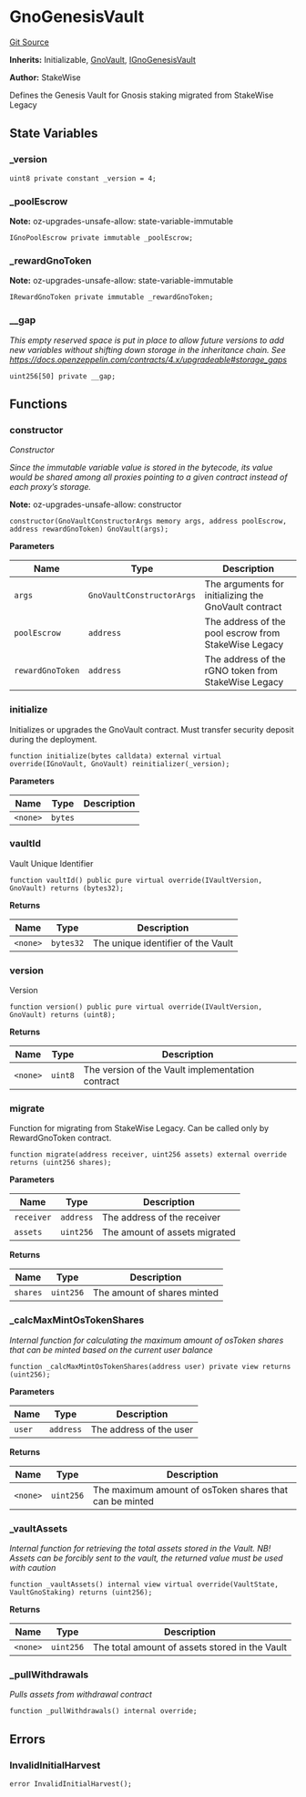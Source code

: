 # GnoGenesisVault
[Git Source](https://github.com/stakewise/v3-core/blob/c4059a64871829ca60ea58f054baf8eb13d3572a/contracts/vaults/gnosis/GnoGenesisVault.sol)

**Inherits:**
Initializable, [GnoVault](/contracts/vaults/gnosis/GnoVault.sol/contract.GnoVault.md), [IGnoGenesisVault](/contracts/interfaces/IGnoGenesisVault.sol/interface.IGnoGenesisVault.md)

**Author:**
StakeWise

Defines the Genesis Vault for Gnosis staking migrated from StakeWise Legacy


## State Variables
### _version

```solidity
uint8 private constant _version = 4;
```


### _poolEscrow
**Note:**
oz-upgrades-unsafe-allow: state-variable-immutable


```solidity
IGnoPoolEscrow private immutable _poolEscrow;
```


### _rewardGnoToken
**Note:**
oz-upgrades-unsafe-allow: state-variable-immutable


```solidity
IRewardGnoToken private immutable _rewardGnoToken;
```


### __gap
*This empty reserved space is put in place to allow future versions to add new
variables without shifting down storage in the inheritance chain.
See https://docs.openzeppelin.com/contracts/4.x/upgradeable#storage_gaps*


```solidity
uint256[50] private __gap;
```


## Functions
### constructor

*Constructor*

*Since the immutable variable value is stored in the bytecode,
its value would be shared among all proxies pointing to a given contract instead of each proxy’s storage.*

**Note:**
oz-upgrades-unsafe-allow: constructor


```solidity
constructor(GnoVaultConstructorArgs memory args, address poolEscrow, address rewardGnoToken) GnoVault(args);
```
**Parameters**

|Name|Type|Description|
|----|----|-----------|
|`args`|`GnoVaultConstructorArgs`|The arguments for initializing the GnoVault contract|
|`poolEscrow`|`address`|The address of the pool escrow from StakeWise Legacy|
|`rewardGnoToken`|`address`|The address of the rGNO token from StakeWise Legacy|


### initialize

Initializes or upgrades the GnoVault contract. Must transfer security deposit during the deployment.


```solidity
function initialize(bytes calldata) external virtual override(IGnoVault, GnoVault) reinitializer(_version);
```
**Parameters**

|Name|Type|Description|
|----|----|-----------|
|`<none>`|`bytes`||


### vaultId

Vault Unique Identifier


```solidity
function vaultId() public pure virtual override(IVaultVersion, GnoVault) returns (bytes32);
```
**Returns**

|Name|Type|Description|
|----|----|-----------|
|`<none>`|`bytes32`|The unique identifier of the Vault|


### version

Version


```solidity
function version() public pure virtual override(IVaultVersion, GnoVault) returns (uint8);
```
**Returns**

|Name|Type|Description|
|----|----|-----------|
|`<none>`|`uint8`|The version of the Vault implementation contract|


### migrate

Function for migrating from StakeWise Legacy. Can be called only by RewardGnoToken contract.


```solidity
function migrate(address receiver, uint256 assets) external override returns (uint256 shares);
```
**Parameters**

|Name|Type|Description|
|----|----|-----------|
|`receiver`|`address`|The address of the receiver|
|`assets`|`uint256`|The amount of assets migrated|

**Returns**

|Name|Type|Description|
|----|----|-----------|
|`shares`|`uint256`|The amount of shares minted|


### _calcMaxMintOsTokenShares

*Internal function for calculating the maximum amount of osToken shares that can be minted
based on the current user balance*


```solidity
function _calcMaxMintOsTokenShares(address user) private view returns (uint256);
```
**Parameters**

|Name|Type|Description|
|----|----|-----------|
|`user`|`address`|The address of the user|

**Returns**

|Name|Type|Description|
|----|----|-----------|
|`<none>`|`uint256`|The maximum amount of osToken shares that can be minted|


### _vaultAssets

*Internal function for retrieving the total assets stored in the Vault.
NB! Assets can be forcibly sent to the vault, the returned value must be used with caution*


```solidity
function _vaultAssets() internal view virtual override(VaultState, VaultGnoStaking) returns (uint256);
```
**Returns**

|Name|Type|Description|
|----|----|-----------|
|`<none>`|`uint256`|The total amount of assets stored in the Vault|


### _pullWithdrawals

*Pulls assets from withdrawal contract*


```solidity
function _pullWithdrawals() internal override;
```

## Errors
### InvalidInitialHarvest

```solidity
error InvalidInitialHarvest();
```

